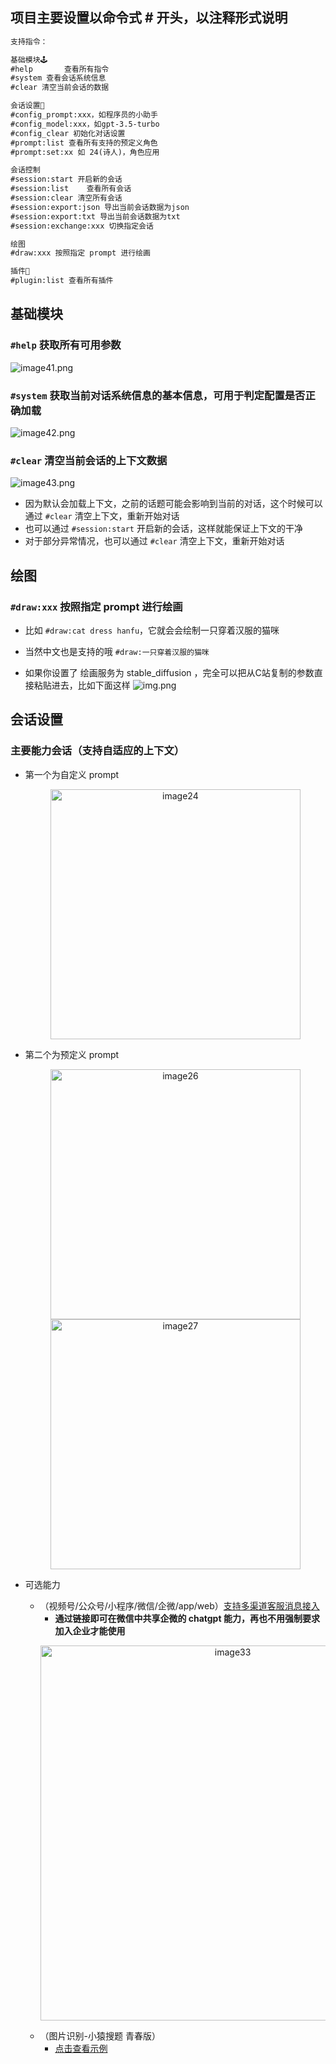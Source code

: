 ## 项目主要设置以命令式 # 开头，以注释形式说明
```txt
支持指令：

基础模块🕹️
#help       查看所有指令
#system 查看会话系统信息
#clear 清空当前会话的数据

会话设置🦄
#config_prompt:xxx，如程序员的小助手
#config_model:xxx，如gpt-3.5-turbo
#config_clear 初始化对话设置
#prompt:list 查看所有支持的预定义角色
#prompt:set:xx 如 24(诗人)，角色应用

会话控制
#session:start 开启新的会话
#session:list    查看所有会话
#session:clear 清空所有会话
#session:export:json 导出当前会话数据为json
#session:export:txt 导出当前会话数据为txt
#session:exchange:xxx 切换指定会话

绘图
#draw:xxx 按照指定 prompt 进行绘画

插件🛒
#plugin:list 查看所有插件
```
## 基础模块
### `#help` 获取所有可用参数
![image41.png](image41.png)
### `#system` 获取当前对话系统信息的基本信息，可用于判定配置是否正确加载 
![image42.png](image42.png)
### `#clear` 清空当前会话的上下文数据
![image43.png](image43.png)
- 因为默认会加载上下文，之前的话题可能会影响到当前的对话，这个时候可以通过 `#clear` 清空上下文，重新开始对话
- 也可以通过 `#session:start` 开启新的会话，这样就能保证上下文的干净
- 对于部分异常情况，也可以通过 `#clear` 清空上下文，重新开始对话

## 绘图
### `#draw:xxx` 按照指定 prompt 进行绘画
- 比如 `#draw:cat dress hanfu`，它就会会绘制一只穿着汉服的猫咪
- 当然中文也是支持的哦 `#draw:一只穿着汉服的猫咪`

- 如果你设置了 绘画服务为 stable_diffusion ，完全可以把从C站复制的参数直接粘贴进去，比如下面这样
![img.png](img.png)

## 会话设置
### 主要能力会话（支持自适应的上下文）

- 第一个为自定义 prompt
  <p align="center">
    <a href="https://github.com/whyiyhw/chatgpt-wechat" target="_blank" rel="noopener noreferrer">
        <img width="400" src="./image24.png" alt="image24"/>
    </a>
  </p>
- 第二个为预定义 prompt
  <p align="center">
    <a href="https://github.com/whyiyhw/chatgpt-wechat" target="_blank" rel="noopener noreferrer">
        <img width="400" src="./image28.png" alt="image26" />
        <img width="400" src="./image27.png" alt="image27" />
    </a>
  </p>
- 可选能力
    - （视频号/公众号/小程序/微信/企微/app/web）[支持多渠道客服消息接入](./custom_support_service.md)
        - **通过链接即可在微信中共享企微的 chatgpt 能力，再也不用强制要求加入企业才能使用**
      <p align="center">
      <a href="https://github.com/whyiyhw/chatgpt-wechat" target="_blank" rel="noopener noreferrer">
          <img width="600" src="./image33.png" alt="image33" />
      </a>
  </p>

    - （图片识别-小猿搜题 青春版）
        - [点击查看示例](./image25.jpg)


